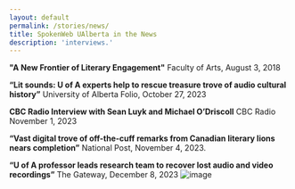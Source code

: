 ```yaml
---
layout: default
permalink: /stories/news/
title: SpokenWeb UAlberta in the News
description: 'interviews.'
---
```


**"A New Frontier of Literary Engagement"** 
Faculty of Arts, August 3, 2018
[](https://www.ualberta.ca/arts/faculty-news/2018/august/a-new-frontier-of-literary-engagement.html)


**“Lit sounds: U of A experts help to rescue treasure trove of audio cultural history”** 
University of Alberta Folio, October 27, 2023
[](https://www.ualberta.ca/folio/2023/10/lit-sounds-u-of-a-experts-help-rescue-audio-cultural-history.html)

 
**CBC Radio Interview with Sean Luyk and Michael O’Driscoll** 
CBC Radio November 1, 2023
[](https://www.cbc.ca/listen/live-radio/1-17-edmonton-am/clip/16020058-preserving-sound-canadas-literary-history)


**“Vast digital trove of off-the-cuff remarks from Canadian literary lions nears completion”** 
National Post, November 4, 2023. 
[](https://nationalpost.com/news/canada/vast-digital-trove-of-canadian-greats)


**“U of A professor leads research team to recover lost audio and video recordings”** 
The Gateway, December 8, 2023
[](https://thegatewayonline.ca/2023/12/u-of-a-professor-leads-research-team-to-recover-lost-audio-and-video-recordings/)
![image](https://github.com/Torresbe/spokenweb-ualberta/assets/149615170/157ead80-7459-4928-9bbc-54c0965a2e0b)
